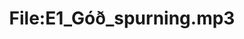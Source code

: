 ---
title: File:E1_Góð_spurning.mp3
recording of: Góð spurning.
reading speed: slow
speaker: E
license: CC0
---